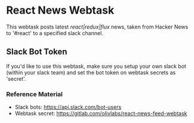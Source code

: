 # React News Webtask
This webtask posts latest *react|redux|flux* news, taken from Hacker News to '#react' to a specified slack channel.

## Slack Bot Token
If you'd like to use this webtask, make sure you setup your own slack bot (within your slack team) and set the bot token on webtask secrets as 'secret'.

### Reference Material
* Slack bots: https://api.slack.com/bot-users
* Webtask secret: https://gitlab.com/olivlabs/react-news-feed-webtask
